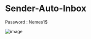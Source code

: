 # Sender-Auto-Inbox

Password : Nemes1$

![image](https://user-images.githubusercontent.com/112959633/213757264-2b1dbdee-ff58-4387-94ab-ef9a2e428e50.png)
